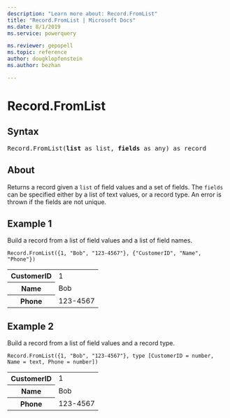 ```yaml
---
description: "Learn more about: Record.FromList"
title: "Record.FromList | Microsoft Docs"
ms.date: 8/1/2019
ms.service: powerquery

ms.reviewer: gepopell
ms.topic: reference
author: dougklopfenstein
ms.author: bezhan

---
```

# Record.FromList

## Syntax

<pre>
Record.FromList(<b>list</b> as list, <b>fields</b> as any) as record
</pre>
  
## About  
Returns a record given a `list` of field values and a set of fields. The `fields` can be specified either by a list of text values, or a record type. An error is thrown if the fields are not unique.

## Example 1
Build a record from a list of field values and a list of field names.

```powerquery-m
Record.FromList({1, "Bob", "123-4567"}, {"CustomerID", "Name", "Phone"})
```

<table> <tr> <th>CustomerID</th> <td>1</td> </tr> <tr> <th>Name</th> <td>Bob</td> </tr> <tr> <th>Phone</th> <td>123-4567</td> </tr> </table>

## Example 2
Build a record from a list of field values and a record type.

```powerquery-m
Record.FromList({1, "Bob", "123-4567"}, type [CustomerID = number, Name = text, Phone = number])
```

<table> <tr> <th>CustomerID</th> <td>1</td> </tr> <tr> <th>Name</th> <td>Bob</td> </tr> <tr> <th>Phone</th> <td>123-4567</td> </tr> </table>
